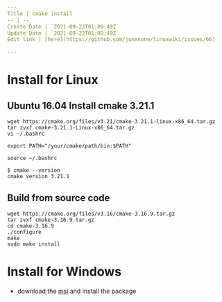 ```yaml
---
Title | cmake install
-- | --
Create Date | `2021-09-22T01:09:49Z`
Update Date | `2021-09-22T01:09:49Z`
Edit link | [here](https://github.com/junxnone/linuxwiki/issues/66)

---
```

# Install for Linux
## Ubuntu 16.04 Install cmake 3.21.1

```
wget https://cmake.org/files/v3.21/cmake-3.21.1-linux-x86_64.tar.gz
tar zvxf cmake-3.21.1-Linux-x86_64.tar.gz
vi ~/.bashrc
```
```
export PATH="/your/cmake/path/bin:$PATH"
```
```
source ~/.bashrc
```
```
$ cmake --version
cmake version 3.21.1
```
## Build from source code
```
wget https://cmake.org/files/v3.16/cmake-3.16.9.tar.gz
tar zvxf cmake-3.16.9.tar.gz
cd cmake-3.16.9
./configure
make
sudo make install
```

# Install for Windows
- download the [msi](https://cmake.org/download/) and install the package
